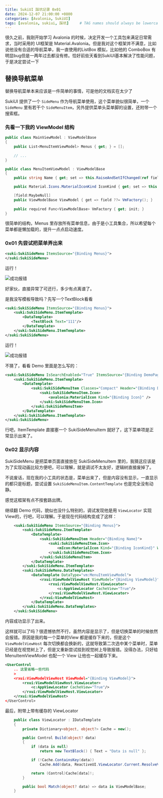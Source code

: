 ```yaml
---
title: SukiUI 踩坑记录 0x01
date: 2024-12-07 21:00:00 +0800
categories: [Avalonia, SukiUI]
tags: [avalonia, sukiui, 踩坑]     # TAG names should always be lowercase
---
```


很久之前，我刚开始学习 Avalonia 的时候，决定开发一个工具包来满足日常需求，当时采用的 UI框架是 Material.Avalonia。但是我对这个框架并不满意，比如说他没有合适的导航菜单，我一直使用的ListBox 模拟，比如他的 ComboBox 有明显bug但是一两年过去都没有修。恰好前些天看到SukiUI基本解决了性能问题，于是决定尝试一下

## 替换导航菜单

替换导航菜单本来应该是一件简单的事情，可是他的文档实在太少了

SukiUI 提供了一个 ```SideMenu``` 作为导航菜单使用，这个菜单貌似很简单，一个 ```SideMenu``` 里有若干个 ```SideMenuItem```，另外提供菜单头菜单脚的设置，还附带一个搜索框。

### 先看一下我的 ViewModel 结构
```csharp
public class MainViewModel : ViewModelBase
{
    public List<MenuItemViewModel> Menus { get; } = [];
    
    // ...
}

public class MenuItemViewModel : ViewModelBase
{
    public string Name { get; set => this.RaiseAndSetIfChanged(ref field, value); } = "";

    public Material.Icons.MaterialIconKind IconKind { get; set => this.RaiseAndSetIfChanged(ref field, value); }

    [field:MaybeNull]
    public ViewModelBase ViewModel { get => field ??= VmFactory(); }
    
    public required Func<ViewModelBase> VmFactory { get; init; }
}

```
很简单的结构，Menus 里存放所有菜单信息，由于是小工具集合，所以希望每个菜单都是懒加载的，提升一点点启动速度。

### 0x01 先尝试把菜单弄出来
``` xml
<suki:SukiSideMenu ItemsSource="{Binding Menus}">
</suki:SukiSideMenu>
```
运行！

![成功报错](image/blog/2024年12月7日-1.png)

好家伙，直接异常了可还行，多少有点离谱了。

是我没写模板导致吗？先写一个TextBlock看看

``` xml
<suki:SukiSideMenu ItemsSource="{Binding Menus}">
	<suki:SukiSideMenu.ItemTemplate>
		<DataTemplate>
			<TextBlock Text="111"/>
		</DataTemplate>
	</suki:SukiSideMenu.ItemTemplate>
</suki:SukiSideMenu>
```

运行！

![成功报错](image/blog/2024年12月7日-1.png)

不猜了，看看 Demo 里面是怎么写的：
```xml
<suki:SukiSideMenu IsSearchEnabled="True" ItemsSource="{Binding DemoPages}" SelectedItem="{Binding ActivePage}">
    <suki:SukiSideMenu.ItemTemplate>
        <DataTemplate>
            <suki:SukiSideMenuItem Classes="Compact" Header="{Binding DisplayName}">
                <suki:SukiSideMenuItem.Icon>
                    <avalonia:MaterialIcon Kind="{Binding Icon}" />
                </suki:SukiSideMenuItem.Icon>
            </suki:SukiSideMenuItem>
        </DataTemplate>
    </suki:SukiSideMenu.ItemTemplate>
</suki:SukiSideMenu>
```
行吧，ItemTemplate 直接塞一个 SukiSideMenuItem 就好了，这下菜单项是正常显示出来了。

### 0x02 显示内容

SukiSideMenu 是把菜单页面直接放在 SukiSideMenuItem 里的，我猜这应该是为了实现动画比较方便吧，可以理解，就是调试不太友好，逻辑树直接废掉了。

不说废话，现在我的小工具的状态是，菜单出来了，但是内容没有显示，一直显示的都只是标题，尝试设置 ```SukiSideMenuItem.ContentTemplate``` 也是完全没有动静。

感觉这框架有点不按套路出牌。

继续翻 Demo 代码，貌似也没什么特别的，调试发现他是用 ```ViewLocator``` 实现View的，行吧，可以理解。于是现在代码结构变成了这样：

```xml
	<suki:SukiSideMenu ItemsSource="{Binding Menus}">
		<suki:SukiSideMenu.ItemTemplate>
			<DataTemplate>
				<suki:SukiSideMenuItem Header="{Binding Name}">
					<suki:SukiSideMenuItem.Icon>
						<mIcon:MaterialIcon Kind="{Binding IconKind}" Width="24" Height="24" />
					</suki:SukiSideMenuItem.Icon>
				</suki:SukiSideMenuItem>
			</DataTemplate>
		</suki:SukiSideMenu.ItemTemplate>
		<suki:SukiSideMenu.DataTemplates>
			<DataTemplate DataType="vm:MenuItemViewModel">
				<rxui:ViewModelViewHost ViewModel="{Binding ViewModel}">
					<rxui:ViewModelViewHost.ViewLocator>
						<c:AppViewLocator CacheView="True"/>
					</rxui:ViewModelViewHost.ViewLocator>
				</rxui:ViewModelViewHost>
			</DataTemplate>
		</suki:SukiSideMenu.DataTemplates>
	</suki:SukiSideMenu>
```
内容成功显示了出来。

这样就可以了吗？很遗憾依然不行，虽然内容是显示了，但是切换菜单的时候依然会报错。原因是我的每一个菜单的View 都是缓存下来的，但是这个 ```ViewModelViewHost``` 每次切换都会换新的，这就导致第二次选中某个菜单时，菜单已经是在视觉树上了，但是又重新尝试挂到视觉树上导致报错。没得办法，只好给 MenuItemViewModel 也配一个 View 让他也一起缓存下来。

```xml
<UserControl
    .. 这里省略一些代码
    >
	<rxui:ViewModelViewHost ViewModel="{Binding ViewModel}">
		<rxui:ViewModelViewHost.ViewLocator>
			<c:AppViewLocator CacheView="True"/>
		</rxui:ViewModelViewHost.ViewLocator>
	</rxui:ViewModelViewHost>
</UserControl>
```

最后，附带上带有缓存的 ViewLocator

```csharp
    public class ViewLocator : IDataTemplate
    {
        private Dictionary<object, object?> Cache = new();

        public Control Build(object? data)
        {
            if (data is null)
                return new TextBlock() { Text = "Data is null" };

            if (!Cache.ContainsKey(data))
                Cache.Add(data, ReactiveUI.ViewLocator.Current.ResolveView(data, null));

            return (Control)Cache[data]!;
        }

        public bool Match(object? data) => data is ViewModelBase;
    }
```